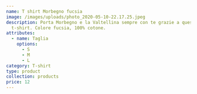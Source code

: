 ```yaml
---
name: T shirt Morbegno fucsia
image: /images/uploads/photo_2020-05-10-22.17.25.jpeg
description: Porta Morbegno e la Valtellina sempre con te grazie a questa
  t-shirt. Colore fucsia, 100% cotone.
attributes:
  - name: Taglia
    options:
      - S
      - M
      - L
category: T-shirt
type: product
collection: products
price: 12
---
```

